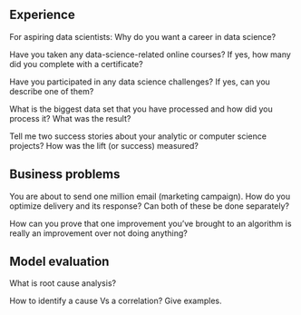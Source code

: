 
## Experience

For aspiring data scientists: Why do you want a career in data science?



Have you taken any data-science-related online courses? If yes, how many did you complete with a certificate?



Have you participated in any data science challenges? If yes, can you describe one of them?



What is the biggest data set that you have processed and how did you process it? What was the result?



Tell me two success stories about your analytic or computer science projects? How was the lift (or success) measured?





## Business problems

You are about to send one million email (marketing campaign). How do you optimize delivery and its response? Can both of these be done separately?





How can you prove that one improvement you’ve brought to an algorithm is really an improvement over not doing anything?



## Model evaluation



What is root cause analysis?



How to identify a cause Vs a correlation? Give examples.
















